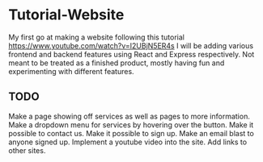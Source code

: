 # Tutorial-Website
My first go at making a website following this tutorial https://www.youtube.com/watch?v=I2UBjN5ER4s
I will be adding various frontend and backend features using React and Express respectively.
Not meant to be treated as a finished product, mostly having fun and experimenting with different features.

## TODO
Make a page showing off services as well as pages to more information.
Make a dropdown menu for services by hovering over the button.
Make it possible to contact us.
Make it possible to sign up.
Make an email blast to anyone signed up.
Implement a youtube video into the site.
Add links to other sites.
